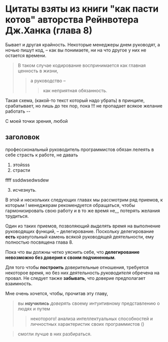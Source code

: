 # Цитаты взяты из книги "как пасти котов" авторства Рейнвотера Дж.Ханка (глава 8)
Бывает и другая крайность. Некоторые менеджеры днем руководят, а ночью пишут код, – как вы понимаете, ни на что другое у них не остается времени.

> В таком случае кодирование воспринимается как главная ценность в жизни,
>> а руководство – 
>>> как неприятная обязанность.

Такая схема,
(какой-то текст который надо убрать) в принципе, срабатывает, но лишь до тех пор,
пока !!!
не пропадает всякое желание работать --

С моей точки зрения,
любой 
## заголовок
профессиональный руководитель программистов обязан лелеять в себе страсть к работе,
не давать 
1. этойsss
2. страсти

ffff
ssddwsedwsdew

3. исчезнуть.

В этой и нескольких следующих главах мы рассмотрим ряд приемов,
к которым ! менеджерам рекомендуется обращаться, чтобы гармонизировать свою работу
и в то же время не,,, потерять желания трудиться.

Один из таких приемов,
позволяющий _выделять_ время на выполнение руководящих функций, – делегирование. Поскольку делегирование __есть__ краеугольный камень всякой руководящей деятельности,
ему полностью посвящена глава 8.

Пока что вы должны четко уяснить себе,
что **делегирование невозможно без доверия к своим подчиненным**.

Для того чтобы **построить** доверительные отношения, требуется некоторое время,
но без них деятельность _руководителя_ обречена на провал. Не следует также __забывать__, что доверие предполагает взаимность.

Мне очень хочется, чтобы, прочитав эту главу,
>вы ___научились___ *доверять* своему интуитивному представлению о людях
и путем
>>некоторого! анализа интеллектуальных способностей и личностных характеристик
своих программистов ()

>смогли лучше в них  разбираться.
